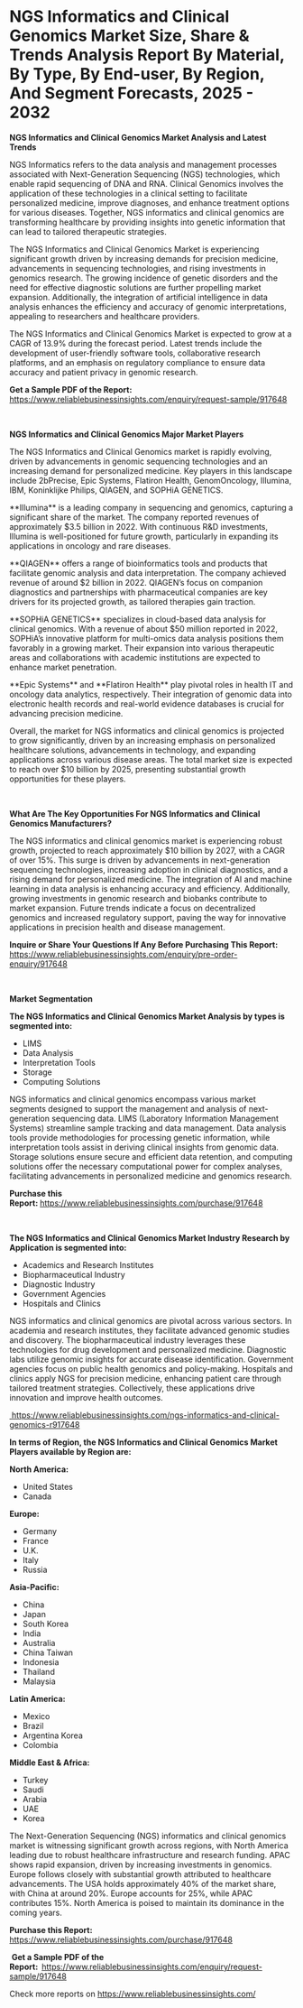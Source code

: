 <p><h1>NGS Informatics and Clinical Genomics Market Size, Share & Trends Analysis Report By Material, By Type, By End-user, By Region, And Segment Forecasts, 2025 - 2032</h1></p><p><strong>NGS Informatics and Clinical Genomics Market Analysis and Latest Trends</strong></p>
<p><p>NGS Informatics refers to the data analysis and management processes associated with Next-Generation Sequencing (NGS) technologies, which enable rapid sequencing of DNA and RNA. Clinical Genomics involves the application of these technologies in a clinical setting to facilitate personalized medicine, improve diagnoses, and enhance treatment options for various diseases. Together, NGS informatics and clinical genomics are transforming healthcare by providing insights into genetic information that can lead to tailored therapeutic strategies.</p><p>The NGS Informatics and Clinical Genomics Market is experiencing significant growth driven by increasing demands for precision medicine, advancements in sequencing technologies, and rising investments in genomics research. The growing incidence of genetic disorders and the need for effective diagnostic solutions are further propelling market expansion. Additionally, the integration of artificial intelligence in data analysis enhances the efficiency and accuracy of genomic interpretations, appealing to researchers and healthcare providers.</p><p>The NGS Informatics and Clinical Genomics Market is expected to grow at a CAGR of 13.9% during the forecast period. Latest trends include the development of user-friendly software tools, collaborative research platforms, and an emphasis on regulatory compliance to ensure data accuracy and patient privacy in genomic research.</p></p>
<p><strong>Get a Sample PDF of the Report:&nbsp;</strong> <a href="https://www.reliablebusinessinsights.com/enquiry/request-sample/917648?utm_campaign=3007&utm_medium=2&utm_source=Github&utm_content=ia&utm_term=07032025&utm_id=ngs-informatics-and-clinical-genomics">https://www.reliablebusinessinsights.com/enquiry/request-sample/917648</a></p>
<p>&nbsp;</p>
<p><strong>NGS Informatics and Clinical Genomics Major Market Players</strong></p>
<p><p>The NGS Informatics and Clinical Genomics market is rapidly evolving, driven by advancements in genomic sequencing technologies and an increasing demand for personalized medicine. Key players in this landscape include 2bPrecise, Epic Systems, Flatiron Health, GenomOncology, Illumina, IBM, Koninklijke Philips, QIAGEN, and SOPHiA GENETICS.</p><p>**Illumina** is a leading company in sequencing and genomics, capturing a significant share of the market. The company reported revenues of approximately $3.5 billion in 2022. With continuous R&D investments, Illumina is well-positioned for future growth, particularly in expanding its applications in oncology and rare diseases.</p><p>**QIAGEN** offers a range of bioinformatics tools and products that facilitate genomic analysis and data interpretation. The company achieved revenue of around $2 billion in 2022. QIAGEN’s focus on companion diagnostics and partnerships with pharmaceutical companies are key drivers for its projected growth, as tailored therapies gain traction.</p><p>**SOPHiA GENETICS** specializes in cloud-based data analysis for clinical genomics. With a revenue of about $50 million reported in 2022, SOPHiA’s innovative platform for multi-omics data analysis positions them favorably in a growing market. Their expansion into various therapeutic areas and collaborations with academic institutions are expected to enhance market penetration.</p><p>**Epic Systems** and **Flatiron Health** play pivotal roles in health IT and oncology data analytics, respectively. Their integration of genomic data into electronic health records and real-world evidence databases is crucial for advancing precision medicine.</p><p>Overall, the market for NGS informatics and clinical genomics is projected to grow significantly, driven by an increasing emphasis on personalized healthcare solutions, advancements in technology, and expanding applications across various disease areas. The total market size is expected to reach over $10 billion by 2025, presenting substantial growth opportunities for these players.</p></p>
<p>&nbsp;</p>
<p><strong>What Are The Key Opportunities For NGS Informatics and Clinical Genomics Manufacturers?</strong></p>
<p><p>The NGS informatics and clinical genomics market is experiencing robust growth, projected to reach approximately $10 billion by 2027, with a CAGR of over 15%. This surge is driven by advancements in next-generation sequencing technologies, increasing adoption in clinical diagnostics, and a rising demand for personalized medicine. The integration of AI and machine learning in data analysis is enhancing accuracy and efficiency. Additionally, growing investments in genomic research and biobanks contribute to market expansion. Future trends indicate a focus on decentralized genomics and increased regulatory support, paving the way for innovative applications in precision health and disease management.</p></p>
<p><strong>Inquire or Share Your Questions If Any Before Purchasing This Report:</strong> <a href="https://www.reliablebusinessinsights.com/enquiry/pre-order-enquiry/917648?utm_campaign=3007&utm_medium=2&utm_source=Github&utm_content=ia&utm_term=07032025&utm_id=ngs-informatics-and-clinical-genomics">https://www.reliablebusinessinsights.com/enquiry/pre-order-enquiry/917648</a></p>
<p>&nbsp;</p>
<p><strong>Market Segmentation</strong></p>
<p><strong>The NGS Informatics and Clinical Genomics Market Analysis by types is segmented into:</strong></p>
<p><ul><li>LIMS</li><li>Data Analysis</li><li>Interpretation Tools</li><li>Storage</li><li>Computing Solutions</li></ul></p>
<p><p>NGS informatics and clinical genomics encompass various market segments designed to support the management and analysis of next-generation sequencing data. LIMS (Laboratory Information Management Systems) streamline sample tracking and data management. Data analysis tools provide methodologies for processing genetic information, while interpretation tools assist in deriving clinical insights from genomic data. Storage solutions ensure secure and efficient data retention, and computing solutions offer the necessary computational power for complex analyses, facilitating advancements in personalized medicine and genomics research.</p></p>
<p><strong>Purchase this Report:&nbsp;</strong><a href="https://www.reliablebusinessinsights.com/purchase/917648?utm_campaign=3007&utm_medium=2&utm_source=Github&utm_content=ia&utm_term=07032025&utm_id=ngs-informatics-and-clinical-genomics">https://www.reliablebusinessinsights.com/purchase/917648</a></p>
<p>&nbsp;</p>
<p><strong>The NGS Informatics and Clinical Genomics Market Industry Research by Application is segmented into:</strong></p>
<p><ul><li>Academics and Research Institutes</li><li>Biopharmaceutical Industry</li><li>Diagnostic Industry</li><li>Government Agencies</li><li>Hospitals and Clinics</li></ul></p>
<p><p>NGS informatics and clinical genomics are pivotal across various sectors. In academia and research institutes, they facilitate advanced genomic studies and discovery. The biopharmaceutical industry leverages these technologies for drug development and personalized medicine. Diagnostic labs utilize genomic insights for accurate disease identification. Government agencies focus on public health genomics and policy-making. Hospitals and clinics apply NGS for precision medicine, enhancing patient care through tailored treatment strategies. Collectively, these applications drive innovation and improve health outcomes.</p></p>
<p><a href="https://www.reliablebusinessinsights.com/ngs-informatics-and-clinical-genomics-r917648?utm_campaign=3007&utm_medium=2&utm_source=Github&utm_content=ia&utm_term=07032025&utm_id=ngs-informatics-and-clinical-genomics">&nbsp;https://www.reliablebusinessinsights.com/ngs-informatics-and-clinical-genomics-r917648</a></p>
<p><strong>In terms of Region, the NGS Informatics and Clinical Genomics Market Players available by Region are:</strong></p>
<p>
    <p> <strong> North America: </strong>
        <ul>
            <li>United States</li>
            <li>Canada</li>
        </ul>
        </p> 
    <p> <strong> Europe: </strong>
        <ul>
            <li>Germany</li>
            <li>France</li>
            <li>U.K.</li>
            <li>Italy</li>
            <li>Russia</li>
        </ul>
        </p> 
    <p> <strong> Asia-Pacific: </strong>
        <ul>
            <li>China</li>
            <li>Japan</li>
            <li>South Korea</li>
            <li>India</li>
            <li>Australia</li>
            <li>China Taiwan</li>
            <li>Indonesia</li>
            <li>Thailand</li>
            <li>Malaysia</li>
        </ul>
        </p> 
    <p> <strong> Latin America: </strong>
        <ul>
            <li>Mexico</li>
            <li>Brazil</li>
            <li>Argentina Korea</li>
            <li>Colombia</li>
        </ul>
        </p> 
    <p> <strong> Middle East & Africa: </strong>
        <ul>
            <li>Turkey</li>
            <li>Saudi</li>
            <li>Arabia</li>
            <li>UAE</li>
            <li>Korea</li>
        </ul>
    </p>
    </p>
<p><p>The Next-Generation Sequencing (NGS) informatics and clinical genomics market is witnessing significant growth across regions, with North America leading due to robust healthcare infrastructure and research funding. APAC shows rapid expansion, driven by increasing investments in genomics. Europe follows closely with substantial growth attributed to healthcare advancements. The USA holds approximately 40% of the market share, with China at around 20%. Europe accounts for 25%, while APAC contributes 15%. North America is poised to maintain its dominance in the coming years.</p></p>
<p><strong>Purchase this Report: </strong><a href="https://www.reliablebusinessinsights.com/purchase/917648?utm_campaign=3007&utm_medium=2&utm_source=Github&utm_content=ia&utm_term=07032025&utm_id=ngs-informatics-and-clinical-genomics">https://www.reliablebusinessinsights.com/purchase/917648</a></p>
<p>&nbsp;<strong>Get a Sample PDF of the Report:&nbsp;&nbsp;</strong><a href="https://www.reliablebusinessinsights.com/enquiry/request-sample/917648?utm_campaign=3007&utm_medium=2&utm_source=Github&utm_content=ia&utm_term=07032025&utm_id=ngs-informatics-and-clinical-genomics">https://www.reliablebusinessinsights.com/enquiry/request-sample/917648</a></p>
<p><strong></strong></p>
<p>Check more reports on <a href="https://www.reliablebusinessinsights.com/?utm_campaign=3007&utm_medium=2&utm_source=Github&utm_content=ia&utm_term=07032025&utm_id=ngs-informatics-and-clinical-genomics">https://www.reliablebusinessinsights.com/</a></p>